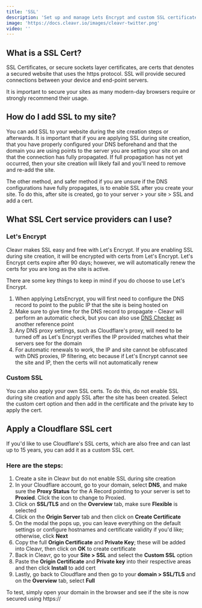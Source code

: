 ```yaml
---
title: 'SSL'
description: 'Set up and manage Lets Encrypt and custom SSL certificates.'
image: 'https://docs.cleavr.io/images/cleavr-twitter.png'
video: ''
---
```


## What is a SSL Cert?
SSL Certificates, or secure sockets layer certificates, are certs that denotes a secured website that uses the https protocol. 
SSL will provide secured connections between your device and end-point servers. 

<base-alert>
It is important to secure your sites as many modern-day browsers require or strongly recommend their usage. 
</base-alert>

## How do I add SSL to my site?
You can add SSL to your website during the site creation steps or afterwards. It is important that if you are applying SSL 
during site creation, that you have properly configured your DNS beforehand and that the domain you are using points to 
the server you are setting your site on and that the connection has fully propagated. If full propagation has not yet occurred, 
then your site creation will likely fail and you'll need to remove and re-add the site. 

The other method, and safer method if you are unsure if the DNS configurations have fully propagates, is to enable SSL after 
you create your site. To do this, after site is created, go to your server > your site > SSL and add a cert. 

## What SSL Cert service providers can I use?
### Let's Encrypt
Cleavr makes SSL easy and free with Let's Encrypt. If you are enabling SSL during site creation, it will be encrypted with 
certs from Let's Encrypt. Let's Encrypt certs expire after 90 days; however, we will automatically renew the certs for you are 
long as the site is active. 

There are some key things to keep in mind if you do choose to use Let's Encrypt. 
1. When applying LetsEncrypt, you will first need to configure the DNS record to point to the public IP that the site is being hosted on
2. Make sure to give time for the DNS record to propagate - Cleavr will perform an automatic check, but you can also use [DNS Checker](https://dnschecker.org/) as another reference point
3. Any DNS proxy settings, such as Cloudflare's proxy, will need to be turned off as Let's Encrypt verifies the IP provided matches what their servers see for the domain
4. For automatic renewals to work, the IP and site cannot be obfuscated with DNS proxies, IP filtering, etc because if Let's Encrypt cannot see the site and IP, then the certs will not automatically renew

### Custom SSL
You can also apply your own SSL certs. To do this, do not enable SSL during site creation and apply SSL after the site has 
been created. Select the custom cert option and then add in the certificate and the private key to apply the cert. 

## Apply a Cloudflare SSL cert
If you'd like to use Cloudflare's SSL certs, which are also free and can last up to 15 years, you can add it as a custom SSL cert. 

### Here are the steps: 

1. Create a site in Cleavr but do not enable SSL during site creation
2. In your Cloudflare account, go to your domain, select **DNS**, and make sure the **Proxy Status** for the A Record pointing to your server is set to **Proxied**. Click the icon to change to Proxied. 
3. Click on **SSL/TLS** and on the **Overview** tab, make sure **Flexible** is selected
4. Click on the **Origin Server** tab and then click on **Create Certificate**
5. On the modal the pops up, you can leave everything on the default settings or configure hostnames and certificate validity if you'd like; otherwise, click **Next**
6. Copy the full **Origin Certificate** and **Private Key**; these will be added into Cleavr, then click on **OK** to create certificate
7. Back in Cleavr, go to your **Site > SSL** and select the **Custom SSL** option 
8. Paste the **Origin Certificate** and **Private key** into their respective areas and then click **Install** to add cert
9. Lastly, go back to Cloudflare and then go to your **domain > SSL/TLS** and on the **Overview** tab, select **Full**

To test, simply open your domain in the browser and see if the site is now secured using https://
